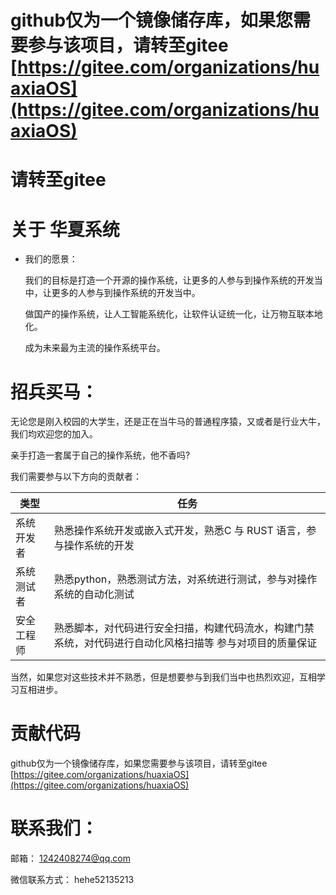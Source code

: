# github仅为一个镜像储存库，如果您需要参与该项目，请转至gitee [https://gitee.com/organizations/huaxiaOS](https://gitee.com/organizations/huaxiaOS)
# 请转至gitee
# 关于 华夏系统
- 我们的愿景：

  我们的目标是打造一个开源的操作系统，让更多的人参与到操作系统的开发当中，让更多的人参与到操作系统的开发当中。

  做国产的操作系统，让人工智能系统化，让软件认证统一化，让万物互联本地化。

  成为未来最为主流的操作系统平台。
# 招兵买马：

  无论您是刚入校园的大学生，还是正在当牛马的普通程序猿，又或者是行业大牛，我们均欢迎您的加入。

  亲手打造一套属于自己的操作系统，他不香吗?

  我们需要参与以下方向的贡献者：

|类型|任务|
|--|--|
|系统开发者 |熟悉操作系统开发或嵌入式开发，熟悉C 与 RUST 语言，参与操作系统的开发|
|系统测试者|熟悉python，熟悉测试方法，对系统进行测试，参与对操作系统的自动化测试|
|安全工程师|熟悉脚本，对代码进行安全扫描，构建代码流水，构建门禁系统，对代码进行自动化风格扫描等 参与对项目的质量保证|

  当然，如果您对这些技术并不熟悉，但是想要参与到我们当中也热烈欢迎，互相学习互相进步。

# 贡献代码

github仅为一个镜像储存库，如果您需要参与该项目，请转至gitee [https://gitee.com/organizations/huaxiaOS](https://gitee.com/organizations/huaxiaOS)
# 联系我们：

  邮箱：        1242408274@qq.com

  微信联系方式：  hehe52135213


